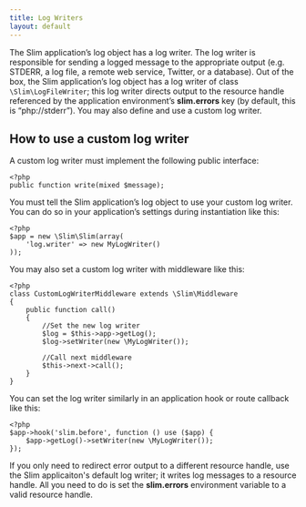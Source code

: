 ```yaml
---
title: Log Writers
layout: default
---
```


The Slim application’s log object has a log writer. The log writer is responsible for sending a logged message to
the appropriate output (e.g. STDERR, a log file, a remote web service, Twitter, or a database). Out of the box,
the Slim application’s log object has a log writer of class `\Slim\LogFileWriter`; this log writer directs output
to the resource handle referenced by the application environment’s **slim.errors** key (by default, this is
“php://stderr”). You may also define and use a custom log writer.

## How to use a custom log writer

A custom log writer must implement the following public interface:

    <?php
    public function write(mixed $message);

You must tell the Slim application’s log object to use your custom log writer. You can do so in your application’s
settings during instantiation like this:

    <?php
    $app = new \Slim\Slim(array(
        'log.writer' => new MyLogWriter()
    ));

You may also set a custom log writer with middleware like this:

    <?php
    class CustomLogWriterMiddleware extends \Slim\Middleware
    {
        public function call()
        {
            //Set the new log writer
            $log = $this->app->getLog();
            $log->setWriter(new \MyLogWriter());

            //Call next middleware
            $this->next->call();
        }
    }

You can set the log writer similarly in an application hook or route callback like this:

    <?php
    $app->hook('slim.before', function () use ($app) {
        $app->getLog()->setWriter(new \MyLogWriter());
    });

If you only need to redirect error output to a different resource handle, use the Slim applicaiton's default log writer;
it writes log messages to a resource handle. All you need to do is set the **slim.errors** environment variable to a
valid resource handle.
